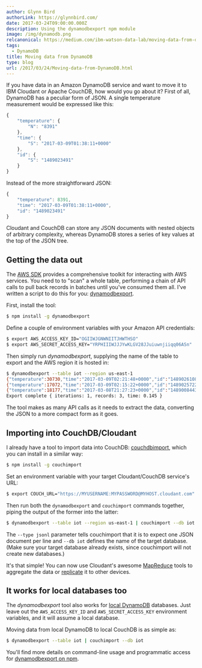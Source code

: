 ```yaml
---
author: Glynn Bird
authorLink: https://glynnbird.com/
date: 2017-03-24T09:00:00.000Z
description: Using the dynamodbexport npm module
image: /img/dynamodb.png
relcanonical: https://medium.com/ibm-watson-data-lab/moving-data-from-dynamodb-to-cloudant-or-couchdb-4a4110a4e2d9
tags:
  - DynamoDB
title: Moving data from DynamoDB
type: blog
url: /2017/03/24/Moving-data-from-DynamoDB.html
---
```



If you have data in an Amazon DynamoDB service and want to move it to IBM Cloudant or Apache CouchDB, how would you go about it? First of all, DynamoDB has a peculiar form of JSON. A single temperature measurement would be expressed like this:

```js
{
	"temperature": {
		"N": "8391"
	},
	"time": {
		"S": "2017-03-09T01:38:11+0000"
	},
	"id": {
		"S": "1489023491"
	}
}
```

Instead of the more straightforward JSON:

```js
{
	"temperature": 8391,
	"time": "2017-03-09T01:38:11+0000",
	"id": "1489023491"
}
```

Cloudant and CouchDB can store any JSON documents with nested objects of arbitrary complexity, whereas DynamoDB stores a series of key values at the top of the JSON tree.

## Getting the data out

The [AWS SDK](https://www.npmjs.com/package/aws-sdk) provides a comprehensive toolkit for interacting with AWS services. You need to to "scan" a whole table, performing a chain of API calls to pull back records in batches until you've consumed them all. I've written a script to do this for you: [dynamodbexport](https://www.npmjs.com/package/dynamodbexport).

First, install the tool:

```sh
$ npm install -g dynamodbexport
```

Define a couple of environment variables with your Amazon API credentials:

```sh
$ export AWS_ACCESS_KEY_ID="OGIIWJGNWNIITJHWTHSO"
$ export AWS_SECRET_ACCESS_KEY="YRPHIIIWJJJYwKLGV28JJuiuwnjiiqq06ASn"
```

Then simply run *dynamodbexport*, supplying the name of the table to export and the AWS region it is hosted in:

```sh
$ dynamodbexport --table iot --region us-east-1
{"temperature":30730,"time":"2017-03-09T02:21:48+0000","id":"1489026108"}
{"temperature":17072,"time":"2017-03-09T02:15:22+0000","id":"1489025722"}
{"temperature":18177,"time":"2017-03-08T21:27:23+0000","id":"1489008443"}
Export complete { iterations: 1, records: 3, time: 0.145 }
```

The tool makes as many API calls as it needs to extract the data, converting the JSON to a more compact form as it goes.

## Importing into CouchDB/Cloudant

I already have a tool to import data into CouchDB: [couchdbimport](https://www.npmjs.com/package/couchdbimport), which you can install in a similar way:

```sh
$ npm install -g couchimport
```

Set an environment variable with your target Cloudant/CouchDB service's URL:

```sh
$ export COUCH_URL="https://MYUSERNAME:MYPASSWORD@MYHOST.cloudant.com"
```

Then run both the `dynamodbexport` and `couchimport` commands together, piping the output of the former into the latter:

```sh
$ dynamodbexport --table iot --region us-east-1 | couchimport --db iot --type jsonl
```

The `--type jsonl` parameter tells couchimport that it is to expect one JSON document per line and `--db iot` defines the name of the target database. (Make sure your target database already exists, since couchimport will not create new databases.)

It's that simple! You can now use Cloudant's awesome [MapReduce](https://console.ng.bluemix.net/docs/services/Cloudant/api/creating_views.html#views-mapreduce-) tools to aggregate the data or [replicate](https://console.ng.bluemix.net/docs/services/Cloudant/api/replication.html#replication) it to other devices.

## It works for local databases too

The *dynamodbexport* tool also works for [local DynamoDB](http://docs.aws.amazon.com/amazondynamodb/latest/developerguide/DynamoDBLocal.html) databases. Just leave out the `AWS_ACCESS_KEY_ID` and `AWS_SECRET_ACCESS_KEY` environment variables, and it will assume a local database. 

Moving data from local DynamoDB to local CouchDB is as simple as:

```sh
$ dynamodbexport --table iot | couchimport --db iot
```

You'll find more details on command-line usage and programmatic access for [dynamodbexport on npm](https://www.npmjs.com/package/dynamodbexport).